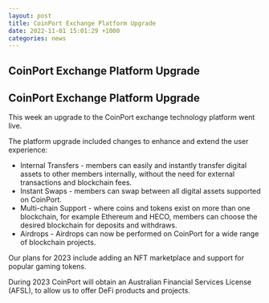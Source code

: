 ```yaml
---
layout: post
title: CoinPort Exchange Platform Upgrade
date: 2022-11-01 15:01:29 +1000
categories: news
---
```

## CoinPort Exchange Platform Upgrade
## CoinPort Exchange Platform Upgrade

This week an upgrade to the CoinPort exchange technology platform went live.

The platform upgrade included changes to enhance and extend the user experience:
- Internal Transfers</b> - members can easily and instantly transfer digital assets to other members internally, without the need for external transactions and blockchain fees.
- Instant Swaps</b> - members can swap between all digital assets supported on CoinPort.
- Multi-chain Support</b> - where coins and tokens exist on more than one blockchain, for example Ethereum and HECO, members can choose the desired blockchain for deposits and withdraws.
- Airdrops</b> - Airdrops can now be performed on CoinPort for a wide range of blockchain projects.

Our plans for 2023 include adding an NFT marketplace and support for popular gaming tokens.

During 2023 CoinPort will obtain an Australian Financial Services License (AFSL), to allow us to offer DeFi products and projects.
